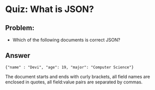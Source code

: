 # Quiz: What is JSON?

## Problem:

- Which of the following documents is correct JSON?

## Answer
```console
{"name" : "Devi", "age": 19, "major": "Computer Science"}
```
The document starts and ends with curly brackets, all field names are enclosed in quotes, all field:value pairs are separated by commas.